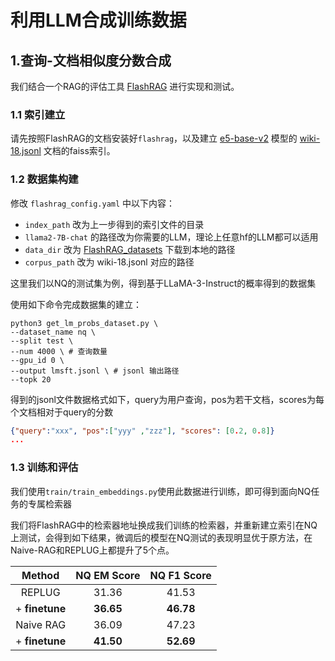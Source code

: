 # 利用LLM合成训练数据

## 1.查询-文档相似度分数合成

我们结合一个RAG的评估工具 [FlashRAG](https://github.com/RUC-NLPIR/FlashRAG) 进行实现和测试。 

### 1.1 索引建立
请先按照FlashRAG的文档安装好`flashrag`，以及建立 [e5-base-v2](https://huggingface.co/intfloat/e5-base-v2) 模型的 [wiki-18.jsonl](https://huggingface.co/datasets/ignore/FlashRAG_datasets/blob/main/retrieval-corpus/wiki-18.jsonl.gz) 文档的faiss索引。

### 1.2 数据集构建

修改 `flashrag_config.yaml` 中以下内容：
* `index_path` 改为上一步得到的索引文件的目录
* `llama2-7B-chat` 的路径改为你需要的LLM，理论上任意hf的LLM都可以适用
* `data_dir` 改为 [FlashRAG_datasets](https://huggingface.co/datasets/ignore/FlashRAG_datasets) 下载到本地的路径
* `corpus_path` 改为 wiki-18.jsonl 对应的路径

这里我们以NQ的测试集为例，得到基于LLaMA-3-Instruct的概率得到的数据集

使用如下命令完成数据集的建立：
```shell
python3 get_lm_probs_dataset.py \ 
--dataset_name nq \
--split test \
--num 4000 \ # 查询数量
--gpu_id 0 \
--output lmsft.jsonl \ # jsonl 输出路径
--topk 20
```

得到的jsonl文件数据格式如下，query为用户查询，pos为若干文档，scores为每个文档相对于query的分数
```json
{"query":"xxx", "pos":["yyy" ,"zzz"], "scores": [0.2, 0.8]}
...
```

### 1.3 训练和评估

我们使用`train/train_embeddings.py`使用此数据进行训练，即可得到面向NQ任务的专属检索器

我们将FlashRAG中的检索器地址换成我们训练的检索器，并重新建立索引在NQ上测试，会得到如下结果，微调后的模型在NQ测试的表现明显优于原方法，在Naive-RAG和REPLUG上都提升了5个点。

|     Method     | NQ EM Score | NQ F1 Score |
|:--------------:|:-----------:|:-----------:|
|     REPLUG     |    31.36    |    41.53    |
| + **finetune** |  **36.65**  |  **46.78**  |
|   Naive RAG    |    36.09    |    47.23    |
| + **finetune** |  **41.50**  |  **52.69**  |
